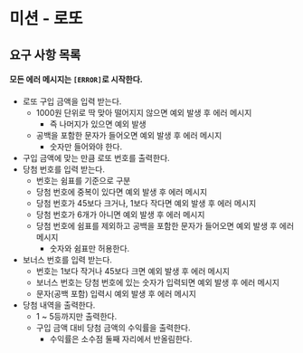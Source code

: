 # 미션 - 로또
## 요구 사항 목록
#### 모든 에러 메시지는 `[ERROR]`로 시작한다.
- 로또 구입 금액을 입력 받는다.
  - 1000원 단위로 딱 맞아 떨어지지 않으면 예외 발생 후 에러 메시지
    - 즉 나머지가 있으면 예외 발생
  - 공백을 포함한 문자가 들어오면 예외 발생 후 에러 메시지
    - 숫자만 들어와야 한다.
- 구입 금액에 맞는 만큼 로또 번호를 출력한다.
- 당첨 번호를 입력 받는다.
  - 번호는 쉼표를 기준으로 구분
  - 당첨 번호에 중복이 있다면 예외 발생 후 에러 메시지
  - 당첨 번호가 45보다 크거나, 1보다 작다면 예외 발생 후 에러 메시지
  - 당첨 번호가 6개가 아니면 예외 발생 후 에러 메시지
  - 당첨 번호에 쉼표를 제외하고 공백을 포함한 문자가 들어오면 예외 발생 후 에러 메시지
    - 숫자와 쉼표만 허용한다.
- 보너스 번호를 입력 받는다.
  - 번호는 1보다 작거나 45보다 크면 예외 발생 후 에러 메시지
  - 보너스 번호는 당첨 번호에 있는 숫자가 입력되면 예외 발생 후 에러 메시지
  - 문자(공백 포함) 입력시 예외 발생 후 에러 메시지
- 당첨 내역을 출력한다.
  - 1 ~ 5등까지만 출력한다.
  - 구입 금액 대비 당첨 금액의 수익률을 출력한다.
    - 수익률은 소수점 둘째 자리에서 반올림한다.